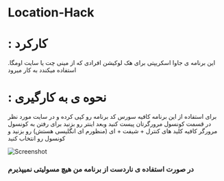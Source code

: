 # Location-Hack

# : کارکرد

.این برنامه ی جاوا اسکریپتی برای هک لوکیشن افرادی که از مینی چت یا سایت اومگا استفاده میکندد به کار میرود

# : نحوه ی به کارگیری

برای استفاده از این برنامه کافیه سورس کد برنامه رو کپی کرده و در سایت مورد نظر در قسمت کونسول مرورگرتان پیست کنید وبعد اینتر رو بزنید برای رفتن به کونسول مرورگر کافیه کلید های کنترل + شیفت + ای (منظورم ای انگلیسی هستش) رو بزنید و کونسول رو انتخاب کنید

![Screenshot ](https://user-images.githubusercontent.com/78368930/107955744-6472b400-6fb3-11eb-8cbb-de3bc0dd9695.png)

### در صورت استفاده ی ناردست از برنامه من هیچ مسولیتی نمیپذیرم
